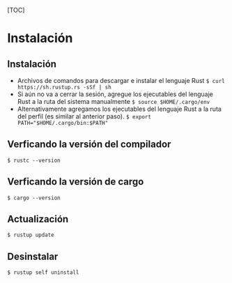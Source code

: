 [TOC]
# Instalación
## Instalación
- Archivos de comandos para descargar e instalar el lenguaje Rust
``` $ curl https://sh.rustup.rs -sSf | sh ```
- Si aún no va a cerrar la sesión, agregue los ejecutables del lenguaje Rust a la ruta del sistema manualmente
``` $ source $HOME/.cargo/env ```
- Alternativamente agregamos los ejecutables del lenguaje Rust a la ruta del perfil (es similar al anterior paso).
``` $ export PATH="$HOME/.cargo/bin:$PATH" ```
## Verficando la versión del compilador
``` $ rustc --version ```
## Verficando la versión de cargo
``` $ cargo --version ```
## Actualización
``` $ rustup update ```
## Desinstalar
``` $ rustup self uninstall ```